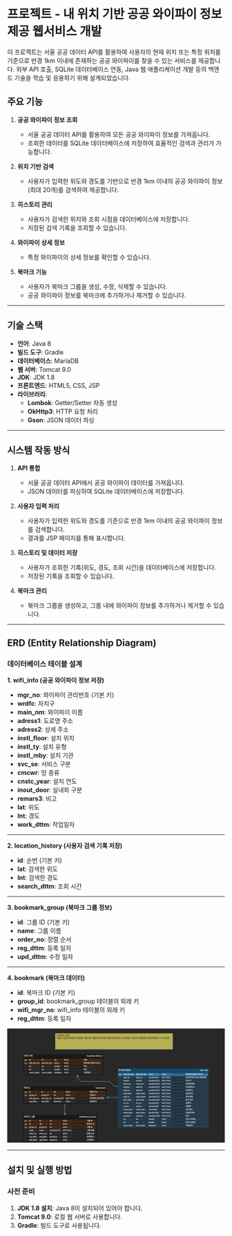 # 프로젝트 - 내 위치 기반 공공 와이파이 정보 제공 웹서비스 개발

이 프로젝트는 서울 공공 데이터 API를 활용하여 사용자의 현재 위치 또는 특정 위치를 기준으로 반경 1km 이내에 존재하는 공공 와이파이를 찾을 수 있는 서비스를 제공합니다. 외부 API 호출, SQLite 데이터베이스 연동, Java 웹 애플리케이션 개발 등의 백엔드 기술을 학습 및 응용하기 위해 설계되었습니다.

## 주요 기능

1. **공공 와이파이 정보 조회**
    - 서울 공공 데이터 API를 활용하여 모든 공공 와이파이 정보를 가져옵니다.
    - 조회한 데이터를 SQLite 데이터베이스에 저장하여 효율적인 검색과 관리가 가능합니다.

2. **위치 기반 검색**
    - 사용자가 입력한 위도와 경도를 기반으로 반경 1km 이내의 공공 와이파이 정보(최대 20개)를 검색하여 제공합니다.

3. **히스토리 관리**
    - 사용자가 검색한 위치와 조회 시점을 데이터베이스에 저장합니다.
    - 저장된 검색 기록을 조회할 수 있습니다.

4. **와이파이 상세 정보**
    - 특정 와이파이의 상세 정보를 확인할 수 있습니다.

5. **북마크 기능**
    - 사용자가 북마크 그룹을 생성, 수정, 삭제할 수 있습니다.
    - 공공 와이파이 정보를 북마크에 추가하거나 제거할 수 있습니다.

---

## 기술 스택

- **언어**: Java 8
- **빌드 도구**: Gradle
- **데이터베이스**: MariaDB
- **웹 서버**: Tomcat 9.0
- **JDK**: JDK 1.8
- **프론트엔드**: HTML5, CSS, JSP
- **라이브러리**:
    - **Lombok**: Getter/Setter 자동 생성
    - **OkHttp3**: HTTP 요청 처리
    - **Gson**: JSON 데이터 파싱

---

## 시스템 작동 방식

1. **API 통합**
    - 서울 공공 데이터 API에서 공공 와이파이 데이터를 가져옵니다.
    - JSON 데이터를 파싱하여 SQLite 데이터베이스에 저장합니다.

2. **사용자 입력 처리**
    - 사용자가 입력한 위도와 경도를 기준으로 반경 1km 이내의 공공 와이파이 정보를 검색합니다.
    - 결과를 JSP 페이지를 통해 표시합니다.

3. **히스토리 및 데이터 저장**
    - 사용자가 조회한 기록(위도, 경도, 조회 시간)을 데이터베이스에 저장합니다.
    - 저장된 기록을 조회할 수 있습니다.

4. **북마크 관리**
    - 북마크 그룹을 생성하고, 그룹 내에 와이파이 정보를 추가하거나 제거할 수 있습니다.

---

## ERD (Entity Relationship Diagram)

### 데이터베이스 테이블 설계

**1. wifi_info (공공 와이파이 정보 저장)**
- **mgr_no**: 와이파이 관리번호 (기본 키)
- **wrdfc**: 자치구
- **main_nm**: 와이파이 이름
- **adress1**: 도로명 주소
- **adress2**: 상세 주소
- **instl_floor**: 설치 위치
- **instl_ty**: 설치 유형
- **instl_mby**: 설치 기관
- **svc_se**: 서비스 구분
- **cmcwr**: 망 종류
- **cnstc_year**: 설치 연도
- **inout_door**: 실내외 구분
- **remars3**: 비고
- **lat**: 위도
- **lnt**: 경도
- **work_dttm**: 작업일자

---

**2. location_history (사용자 검색 기록 저장)**
- **id**: 순번 (기본 키)
- **lat**: 검색한 위도
- **lnt**: 검색한 경도
- **search_dttm**: 조회 시간

---

**3. bookmark_group (북마크 그룹 정보)**
- **id**: 그룹 ID (기본 키)
- **name**: 그룹 이름
- **order_no**: 정렬 순서
- **reg_dttm**: 등록 일자
- **upd_dttm**: 수정 일자

---

**4. bookmark (북마크 데이터)**
- **id**: 북마크 ID (기본 키)
- **group_id**: bookmark_group 테이블의 외래 키
- **wifi_mgr_no**: wifi_info 테이블의 외래 키
- **reg_dttm**: 등록 일자

![Public WiFi Service](images/Public%20WiFi%20Service%20Location%20Information%20System.png)

---

## 설치 및 실행 방법

### 사전 준비
1. **JDK 1.8 설치**: Java 8이 설치되어 있어야 합니다.
2. **Tomcat 9.0**: 로컬 웹 서버로 사용합니다.
3. **Gradle**: 빌드 도구로 사용됩니다.